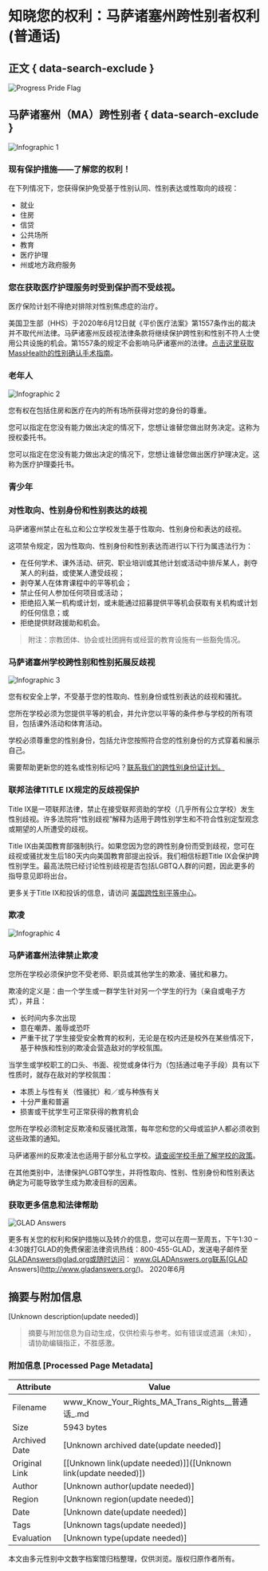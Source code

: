 # 知晓您的权利：马萨诸塞州跨性别者权利 (普通话)

## 正文 { data-search-exclude }


![Progress Pride Flag](https://glad-org-wpom.nyc3.cdn.digitaloceanspaces.com/wp-content/uploads/2023/05/Progress-Pride-flag-above-trees.png)

## 马萨诸塞州（MA）跨性别者 { data-search-exclude }

![Infographic 1](https://glad-org-wpom.nyc3.cdn.digitaloceanspaces.com/wp-content/uploads/2020/06/infographic-illustrations-23-300x203.png)

### 现有保护措施——了解您的权利！

在下列情况下，您获得保护免受基于性别认同、性别表达或性取向的歧视：

- 就业
- 住房
- 信贷
- 公共场所
- 教育
- 医疗护理
- 州或地方政府服务

### 您在获取医疗护理服务时受到保护而不受歧视。

医疗保险计划不得绝对排除对性别焦虑症的治疗。

美国卫生部（HHS）于2020年6月12日就《平价医疗法案》第1557条作出的裁决并不取代州法律。马萨诸塞州反歧视法律条款将继续保护跨性别和性别不符人士使用公共设施的机会。第1557条的规定不会影响马萨诸塞州的法律。[点击这里获取MassHealth的性别确认手术指南](https://www.mass.gov/files/documents/2019/08/12/mg-genderaffirmingsurgery.pdf)。

### 老年人

![Infographic 2](https://glad-org-wpom.nyc3.cdn.digitaloceanspaces.com/wp-content/uploads/2020/06/infographic-illustrations-12-1-300x230.png)

您有权在包括住房和医疗在内的所有场所获得对您的身份的尊重。

您可以指定在您没有能力做出决定的情况下，您想让谁替您做出财务决定。这称为授权委托书。

您可以指定在您没有能力做出决定的情况下，您想让谁替您做出医疗护理决定。这称为医疗护理委托书。

### 青少年

### 对性取向、性别身份和性别表达的歧视

马萨诸塞州禁止在私立和公立学校发生基于性取向、性别身份和表达的歧视。

这项禁令规定，因为性取向、性别身份和性别表达而进行以下行为属违法行为：

- 在任何学术、课外活动、研究、职业培训或其他计划或活动中排斥某人，剥夺某人的利益，或使某人遭受歧视；
- 剥夺某人在体育课程中的平等机会；
- 禁止任何人参加任何项目或活动；
- 拒绝招入某一机构或计划，或未能通过招募提供平等机会获取有关机构或计划的任何信息；或
- 拒绝提供财政援助和机会。

> 附注：宗教团体、协会或社团拥有或经营的教育设施有一些豁免情况。

### 马萨诸塞州学校跨性别和性别拓展反歧视

![Infographic 3](https://glad-org-wpom.nyc3.cdn.digitaloceanspaces.com/wp-content/uploads/2020/06/infographic-illustrations-60-300x173.png)

您有权安全上学，不受基于您的性取向、性别身份或性别表达的歧视和骚扰。

您所在学校必须为您提供平等的机会，并允许您以平等的条件参与学校的所有项目，包括课外活动和体育活动。

学校必须尊重您的性别身份，包括允许您按照符合您的性别身份的方式穿着和展示自己。

需要帮助更新您的姓名或性别标记吗？[联系我们的跨性别身份证计划。](https://www.glad.org/ID)

### 联邦法律TITLE IX规定的反歧视保护

Title IX是一项联邦法律，禁止在接受联邦资助的学校（几乎所有公立学校）发生性别歧视。许多法院将“性别歧视”解释为适用于跨性别学生和不符合性别定型观念或期望的人所遭受的歧视。

Title IX由美国教育部强制执行。如果您因为您的跨性别身份而受到歧视，您可在歧视或骚扰发生后180天内向美国教育部提出投诉。我们相信标题Title IX会保护跨性别学生。最高法院已经讨论性别歧视是否包括LGBTQ人群的问题，因此更多的指导意见即将出台。

更多关于Title IX和投诉的信息，请访问 [美国跨性别平等中心](https://transequality.org/know-your-rights/schools)。

### 欺凌

![Infographic 4](https://glad-org-wpom.nyc3.cdn.digitaloceanspaces.com/wp-content/uploads/2020/06/infographic-illustrations-15-300x295.png)

### 马萨诸塞州法律禁止欺凌

您所在学校必须保护您不受老师、职员或其他学生的欺凌、骚扰和暴力。

欺凌的定义是：由一个学生或一群学生针对另一个学生的行为（亲自或电子方式），并且：

- 长时间内多次出现
- 意在嘲弄、羞辱或恐吓
- 严重干扰了学生接受安全教育的权利，无论是在校内还是校外在某些情况下，基于种族和性别的欺凌会营造敌对的学校氛围。

当学生或学校职工的口头、书面、视觉或身体行为（包括通过电子手段）具有以下性质时，就存在敌对的学校氛围：

- 本质上与性有关（性骚扰）和／或与种族有关
- 十分严重和普遍
- 损害或干扰学生可正常获得的教育机会

您所在学校必须制定反欺凌和反骚扰政策，每年您和您的父母或监护人都必须收到这些政策的通知。

马萨诸塞州的反欺凌法也适用于部分私立学校。[请查阅学校手册了解学校的政策](https://www.stopbullying.gov/laws/massachusetts/index.html)。

在其他类别中，法律保护LGBTQ学生，并将性取向、性别、性别身份和性别表达确定为可能导致学生成为欺凌目标的因素。

### 获取更多信息和法律帮助

![GLAD Answers](https://glad-org-wpom.nyc3.cdn.digitaloceanspaces.com/wp-content/uploads/2016/10/glad-answers-pop-up-image.png)

更多有关您的权利和保护措施以及转介的信息，您可以在周一至周五，下午1:30 – 4:30拨打GLAD的免费保密法律资讯热线：800-455-GLAD，发送电子邮件至 GLADAnswers@glad.org或随时访问： www.GLADAnswers.org联系[GLAD Answers](http://www.gladanswers.org/)。 2020年6月
<!-- tcd_original_link https://www.glad.org/kyr-trans-ma-sc/ -->


## 摘要与附加信息

<!-- tcd_abstract -->
[Unknown description(update needed)]
<!-- tcd_abstract_end -->

> 摘要与附加信息为自动生成，仅供检索与参考。如有错误或遗漏（未知），请协助编辑指正，不胜感激。

### 附加信息 [Processed Page Metadata]

| Attribute       | Value                                  |
|-----------------|----------------------------------------|
| Filename        | www_Know_Your_Rights_MA_Trans_Rights__普通话_.md                             |
| Size            | 5943 bytes                           |
| Archived Date   | [Unknown archived date(update needed)]                             |
| Original Link   | [[Unknown link(update needed)]]([Unknown link(update needed)])                       |
| Author          | [Unknown author(update needed)]                               |
| Region          | [Unknown region(update needed)]                               |
| Date            | [Unknown date(update needed)]                                 |
| Tags            | [Unknown tags(update needed)]                                 |
| Evaluation            | [Unknown type(update needed)]                                 |
<!-- tcd_table_end -->

本文由多元性别中文数字档案馆归档整理，仅供浏览。版权归原作者所有。
